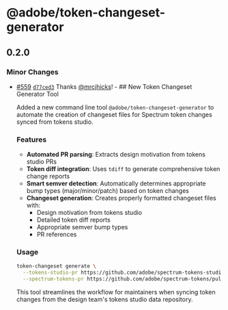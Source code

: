 # @adobe/token-changeset-generator

## 0.2.0

### Minor Changes

- [#559](https://github.com/adobe/spectrum-tokens/pull/559) [`d77ced3`](https://github.com/adobe/spectrum-tokens/commit/d77ced33a56092e71a7d9d14c5768bb9bb295eeb) Thanks [@mrcjhicks](https://github.com/mrcjhicks)! - ## New Token Changeset Generator Tool

  Added a new command line tool `@adobe/token-changeset-generator` to automate the creation of changeset files for Spectrum token changes synced from tokens studio.

  ### Features
  - **Automated PR parsing**: Extracts design motivation from tokens studio PRs
  - **Token diff integration**: Uses `tdiff` to generate comprehensive token change reports
  - **Smart semver detection**: Automatically determines appropriate bump types (major/minor/patch) based on token changes
  - **Changeset generation**: Creates properly formatted changeset files with:
    - Design motivation from tokens studio
    - Detailed token diff reports
    - Appropriate semver bump types
    - PR references

  ### Usage

  ```bash
  token-changeset generate \
    --tokens-studio-pr https://github.com/adobe/spectrum-tokens-studio-data/pull/275 \
    --spectrum-tokens-pr https://github.com/adobe/spectrum-tokens/pull/559
  ```

  This tool streamlines the workflow for maintainers when syncing token changes from the design team's tokens studio data repository.
